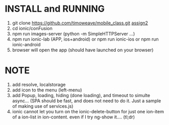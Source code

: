 
# INSTALL and RUNNING 

1. git clone https://github.com/timoweave/mobile_class.git [assign2](https://github.com/timoweave/mobile_class.git) 
1. cd ionic/conFusion
1. npm run images-server (python -m SimpleHTTPServer ...)
1. npm run ionic-lab (APP, ios+android) or npm run ionic-ios or npm run ionic-android
1. browser will open the app (should have launched on your browser)


# NOTE

1. add resolve, localstorage
1. add icon to the menu (left-menu)
1. add Popup, loading, hiding (done loading), and timeout to simulte async...
   (SPA should be fast, and does not need to do it. Just a sample of making use of services.js)
1. ionic cannot let you turn on the ionic-delete-button for just one ion-item of a
   ion-list in ion-content. even if I try ng-show it.... (tl;dr)
